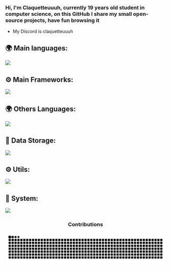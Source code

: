 ### Hi, I'm Claquetteuuuh, currently 19 years old student in computer science, on this GitHub I share my small open-source projects, have fun browsing it 
-  My Discord is claquetteuuuh

## 🌍 Main languages:

  ![](https://skillicons.dev/icons?i=ts,js,nodejs,python,php,sass)

## ⚙ Main Frameworks:

  ![](https://skillicons.dev/icons?i=react,nextjs,laravel,vue,symfony)
  
## 🌍 Others Languages:
  ![](https://skillicons.dev/icons?i=java,c,cpp,kotlin)

## 💾 Data Storage:
  ![](https://skillicons.dev/icons?i=mysql,mongodb,postgresql)

## ⚙️ Utils:

  ![](https://skillicons.dev/icons?i=figma,docker,blender,aws,git,postman,ai,bun)


## 🔧 System:
 ![](https://skillicons.dev/icons?i=linux,nginx)


### <p align="center">Contributions</p>
<picture align="center">
   <source media="(prefers-color-scheme: dark)" srcset="https://raw.githubusercontent.com/hmzakhalid/hmzakhalid/output/github-contribution-grid-snake-dark.svg">
  <source media="(prefers-color-scheme: light)" srcset="https://raw.githubusercontent.com/hmzakhalid/hmzakhalid/output/github-contribution-grid-snake.svg">
  <img alt="github contribution grid snake animation" src="https://raw.githubusercontent.com/hmzakhalid/hmzakhalid/output/github-contribution-grid-snake.svg">
</picture>

